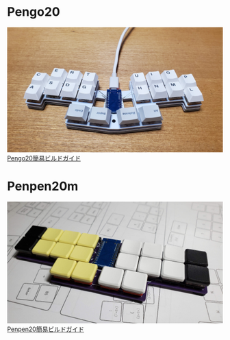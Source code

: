 # Pengo20
![Pengo20](images/pengo20intro.jpg)
[Pengo20簡易ビルドガイド](pengo20)

# Penpen20m
![Penpen20m](images/penpen20.jpg)
[Penpen20簡易ビルドガイド](penpen20)
